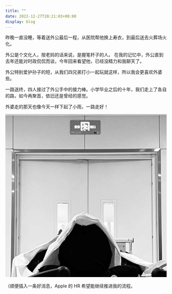 ```yaml
---
title: ""
date: 2022-12-27T20:21:03+08:00
display: blog
---
```


昨晚一直没睡，等着送外公最后一程，从医院帮他换上寿衣，到最后送去火葬场火化。

外公是个文化人，按老妈的话来说，是握笔杆子的人。
在我的记忆中，外公直到去年还能对时政侃侃而谈，今年回来看望他，已经没精力和我聊天了。

外公特别爱护孙子的短，从我们四兄弟打小一起玩就这样，所以我会更喜欢外婆些。

一路送终，四人接过了外公手中的接力棒。小学毕业之后的十年，我们走上了各自的路，如今再聚首，依旧还是曾经的感觉。

外婆走的那天也像今天一样下起了小雨，一路走好！

![aaa](./images/img-1.jpg)

（顺便插入一条好消息，Apple 的 HR 希望能继续推进我的流程。
